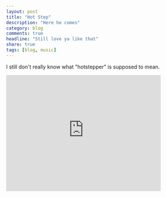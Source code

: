 ```yaml
---
layout: post
title: "Hot Step"
description: "Here he comes"
category: blog
comments: true
headline: "Still love ya like that"
share: true
tags: [blog, music]
---
```

I still don't really know what "hotstepper" is supposed to mean.

<iframe width="420" height="315" src="https://www.youtube.com/embed/w0N4twV28Mw" frameborder="0" allowfullscreen></iframe>
